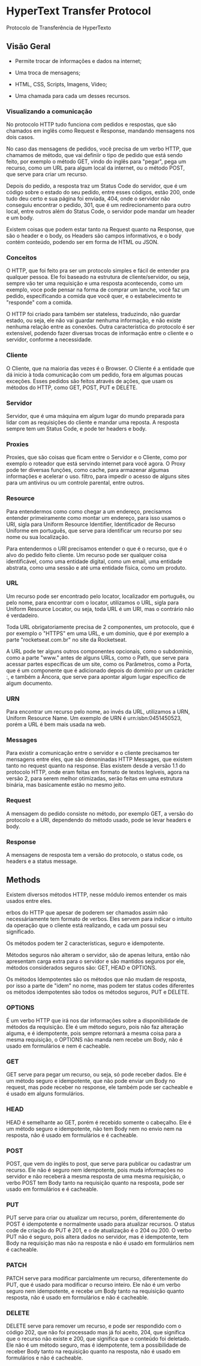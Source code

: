# HyperText Transfer Protocol

Protocolo de Transferência de HyperTexto

## Visão Geral

- Permite trocar de informações e dados na internet;

- Uma troca de mensagens;

- HTML, CSS, Scripts, Imagens, Vídeo;

- Uma chamada para cada um desses recursos.

### Visualizando a comunicação

No protocolo HTTP tudo funciona com pedidos e respostas, que são chamados em inglês como Request e Response, mandando mensagens nos dois casos.

No caso das mensagens de pedidos, você precisa de um verbo HTTP, que chamamos de método, que vai definiir o tipo de pedido que está sendo feito, por exemplo o método GET, vindo do inglês para "pegar", pega um recurso, como um URL para algum local da internet, ou o método POST, que serve para criar um recurso.

Depois do pedido, a resposta traz um Status Code do servidor, que é um código sobre o estado do seu pedido, entre esses códigos, estão 200, onde tudo deu certo e sua página foi enviada, 404, onde o servidor não conseguiu encontrar o pedido, 301, que é um redirecionamento para outro local, entre outros além do Status Code, o servidor pode mandar um header e um body.

Existem coisas que podem estar tanto na Request quanto na Response, que são o header e o body, os Headers são campos informativos, e o body contém conteúdo, podendo ser em forma de HTML ou JSON.

### Conceitos

O HTTP, que foi feito pra ser um protocolo simples e fácil de entender pra qualquer pessoa. Ele foi baseado na estrutura de cliente/servidor, ou seja, sempre vão ter uma requisição e uma resposta acontecendo, como um exemplo, voce pode pensar na forma de comprar um lanche, você faz um pedido, especificando a comida que você quer, e o estabelecimento te "responde" com a comida.

O HTTP foi criado para também ser stateless, traduzindo, não guardar estado, ou seja, ele não vai guardar nenhuma informação, e não existe nenhuma relação entre as conexões. Outra característica do protocolo é ser extensível, podendo fazer diversas trocas de informação entre o cliente e o servidor, conforme a necessidade.

### Cliente

O Cliente, que na maioria das vezes é o Browser. O Cliente é a entidade que dá inicio à toda comunicação com um pedido, fora em algumas poucas exceções. Esses pedidos são feitos através de ações, que usam os métodos do HTTP, como GET, POST, PUT e DELETE.

### Servidor

Servidor, que é uma máquina em algum lugar do mundo preparada para lidar com as requisições do cliente e mandar uma reposta. A resposta sempre tem um Status Code, e pode ter headers e body.

### Proxies

Proxies, que são coisas que ficam entre o Servidor e o Cliente, como por exemplo o roteador que está servindo internet para você agora. O Proxy pode ter diversas funções, como cache, para armazenar algumas informações e acelerar o uso. filtro, para impedir o acesso de alguns sites para um antivirus ou um controle parental, entre outros.

### Resource

Para entendermos como como chegar a um endereço, precisamos entender primeiramente como montar um endereço, para isso usamos o URI, sigla para Uniform Resource Identifier, Identificador de Recurso Uniforme em português, que serve para identificar um recurso por seu nome ou sua localização.

Para entendermos o URI precisamos entender o que é o recurso, que é o alvo do pedido feito cliente. Um recurso pode ser qualquer coisa identificável, como uma entidade digital, como um email, uma entidade abstrata, como uma sessão e até uma entidade física, como um produto.

### URL

Um recurso pode ser encontrado pelo locator, localizador em português, ou pelo nome, para encontrar com o locator, utilizamos o URL, sigla para Uniform Resource Locator, ou seja, toda URL é um URI, mas o contrário não é verdadeiro. 

Toda URL obrigatoriamente precisa de 2 componentes, um protocolo, que é por exemplo o "HTTPS" em uma URL, e um domínio, que é por exemplo a parte "rocketseat.com.br" no site da Rocketseat. 

A URL pode ter alguns outros componentes opcionais, como o subdomínio, como a parte "www." antes de alguns URLs, como o Path, que serve para acessar partes específicas de um site, como os Parâmetros, como a Porta, que é um componente que é adicionado depois do domínio por um carácter :, e também a Âncora, que serve para apontar algum lugar específico de algum documento.

### URN

Para encontrar um recurso pelo nome, ao invés da URL, utilizamos a URN, Uniform Resource Name. Um exemplo de URN é urn:isbn:0451450523, porém a URL é bem mais usada na web.

### Messages

Para existir a comunicação entre o servidor e o cliente precisamos ter mensagens entre eles, que são denoninadas HTTP Messages, que existem tanto no request quanto na response. Elas existem desde a versão 1.1 do protocolo HTTP, onde eram feitas em formato de textos legíveis, agora na versão 2, para serem melhor otimizadas, serão feitas em uma estrutura binária, mas basicamente estão no mesmo jeito.

### Request

A mensagem do pedido consiste no método, por exemplo GET, a versão do protocolo e a URI, dependendo do método usado, pode se levar headers e body.

### Response

A mensagens de resposta tem a versão do protocolo, o status code, os headers e a status message.

## Methods

Existem diversos métodos HTTP, nesse módulo iremos entender os mais usados entre eles.

erbos do HTTP que apesar de poderem ser chamados assim não necessáriamente tem formato de verbos. Eles servem para indicar o intuito da operação que o cliente está realizando, e cada um possui seu significado.

Os métodos podem ter 2 características, seguro e idempotente.

Métodos seguros não alteram o servidor, são de apenas leitura, então não apresentam carga extra para o servidor e são mantidos seguros por ele, métodos considerados seguros são: GET, HEAD e OPTIONS.

Os métodos Idempotentes são os métodos que não mudam de resposta, por isso a parte de "idem" no nome, mas podem ter status codes diferentes os métodos idempotentes são todos os métodos seguros, PUT e DELETE.

### OPTIONS

É um verbo HTTP que irá nos dar informações sobre a disponibilidade de métodos da requisição. Ele é um método seguro, pois não faz alteração alguma, e é idempotente, pois sempre retornará a mesma coisa para a mesma requisição, o OPTIONS não manda nem recebe um Body, não é usado em formulários e nem é cacheable.

### GET

GET serve para pegar um recurso, ou seja, só pode receber dados. Ele é um método seguro e idempotente, que não pode enviar um Body no request, mas pode receber no response, ele também pode ser cacheable e é usado em alguns formulários.

### HEAD

HEAD é semelhante ao GET, porém é recebido somente o cabeçalho. Ele é um método seguro e idempotente, não tem Body nem no envio nem na resposta, não é usado em formulários e é cacheable.

### POST

POST, que vem do inglês to post, que serve para publicar ou cadastrar um recurso. Ele não é seguro nem idempotente, pois muda informações no servidor e não receberá a mesma resposta de uma mesma requisição, o verbo POST tem Body tanto na requisição quanto na resposta, pode ser usado em formulários e é cacheable.

### PUT

PUT serve para criar ou atualizar um recurso, porém, diferentemente do POST é idempotente e normalmente usado para atualizar recursos. O status code de criação do PUT é 201, e o de atualização é o 204 ou 200. O verbo PUT não é seguro, pois altera dados no servidor, mas é idempotente, tem Body na requisição mas não na resposta e não é usado em formulários nem é cacheable.

### PATCH

PATCH serve para modificar parcialmente um recurso, diferentemente do PUT, que é usado para modificar o recurso inteiro. Ele não é um verbo seguro nem idempotente, e recebe um Body tanto na requisição quanto resposta, não é usado em formulários e não é cacheable.

### DELETE

DELETE serve para remover um recurso, e pode ser respondido com o código 202, que não foi processado mas já foi aceito, 204, que significa que o recurso não existe e 200, que significa que o conteúdo foi deletado. Ele não é um método seguro, mas é idempotente, tem a possibilidade de receber Body tanto na requisição quanto na resposta, não é usado em formulários e não é cacheable.